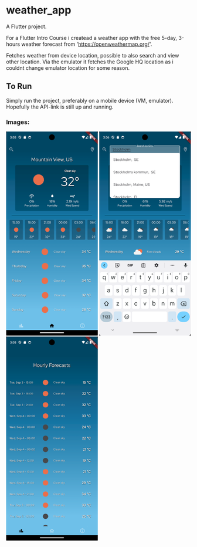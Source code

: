 # weather_app

A Flutter project.

For a Flutter Intro Course i createad a weather app with the free 5-day, 3-hours weather forecast from 'https://openweathermap.org/'.

Fetches weather from device location, possible to also search and view other location.
Via the emulator it fetches the Google HQ location as i couldnt change emulator location for some reason.

## To Run

Simply run the project, preferably on a mobile device (VM, emulator).
<br />
Hopefully the API-link is still up and running. 


### Images:
<img src="imgs/image1.png" alt="test" width="250"/>
<img src="imgs/image2.png" alt="test" width="250"/>
<img src="imgs/image3.png" alt="test" width="250"/>